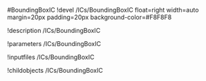 <!-- MOOSE Object Documentation Stub: Remove this when content is added. -->
#BoundingBoxIC
!devel /ICs/BoundingBoxIC float=right width=auto margin=20px padding=20px background-color=#F8F8F8

!description /ICs/BoundingBoxIC

!parameters /ICs/BoundingBoxIC

!inputfiles /ICs/BoundingBoxIC

!childobjects /ICs/BoundingBoxIC
